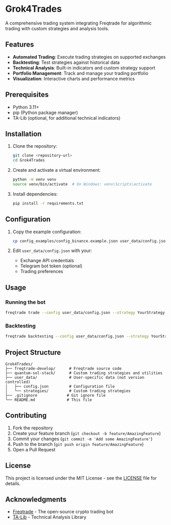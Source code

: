 # Grok4Trades

A comprehensive trading system integrating Freqtrade for algorithmic trading with custom strategies and analysis tools.

## Features

- **Automated Trading**: Execute trading strategies on supported exchanges
- **Backtesting**: Test strategies against historical data
- **Technical Analysis**: Built-in indicators and custom strategy support
- **Portfolio Management**: Track and manage your trading portfolio
- **Visualization**: Interactive charts and performance metrics

## Prerequisites

- Python 3.11+
- pip (Python package manager)
- TA-Lib (optional, for additional technical indicators)

## Installation

1. Clone the repository:
   ```bash
   git clone <repository-url>
   cd Grok4Trades
   ```

2. Create and activate a virtual environment:
   ```bash
   python -m venv venv
   source venv/bin/activate  # On Windows: venv\Scripts\activate
   ```

3. Install dependencies:
   ```bash
   pip install -r requirements.txt
   ```

## Configuration

1. Copy the example configuration:
   ```bash
   cp config_examples/config_binance.example.json user_data/config.json
   ```

2. Edit `user_data/config.json` with your:
   - Exchange API credentials
   - Telegram bot token (optional)
   - Trading preferences

## Usage

### Running the bot
```bash
freqtrade trade --config user_data/config.json --strategy YourStrategy
```

### Backtesting
```bash
freqtrade backtesting --config user_data/config.json --strategy YourStrategy
```

## Project Structure

```
Grok4Trades/
├── freqtrade-develop/      # Freqtrade source code
├── quantum-sol-stack/      # Custom trading strategies and utilities
├── user_data/              # User-specific data (not version controlled)
│   ├── config.json         # Configuration file
│   └── strategies/         # Custom trading strategies
├── .gitignore             # Git ignore file
└── README.md              # This file
```

## Contributing

1. Fork the repository
2. Create your feature branch (`git checkout -b feature/AmazingFeature`)
3. Commit your changes (`git commit -m 'Add some AmazingFeature'`)
4. Push to the branch (`git push origin feature/AmazingFeature`)
5. Open a Pull Request

## License

This project is licensed under the MIT License - see the [LICENSE](LICENSE) file for details.

## Acknowledgments

- [Freqtrade](https://www.freqtrade.io/) - The open-source crypto trading bot
- [TA-Lib](http://ta-lib.org/) - Technical Analysis Library
